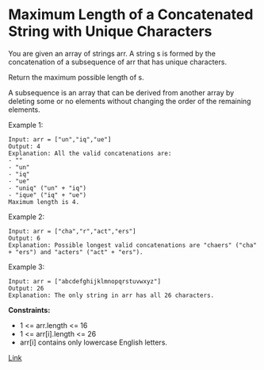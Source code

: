 # Maximum Length of a Concatenated String with Unique Characters

You are given an array of strings arr. A string s is formed by the concatenation of a subsequence of arr that has unique
characters.

Return the maximum possible length of s.

A subsequence is an array that can be derived from another array by deleting some or no elements without changing the
order of the remaining elements.

Example 1:

```
Input: arr = ["un","iq","ue"]
Output: 4
Explanation: All the valid concatenations are:
- ""
- "un"
- "iq"
- "ue"
- "uniq" ("un" + "iq")
- "ique" ("iq" + "ue")
Maximum length is 4.
```

Example 2:

```
Input: arr = ["cha","r","act","ers"]
Output: 6
Explanation: Possible longest valid concatenations are "chaers" ("cha" + "ers") and "acters" ("act" + "ers").
```

Example 3:

```
Input: arr = ["abcdefghijklmnopqrstuvwxyz"]
Output: 26
Explanation: The only string in arr has all 26 characters.
```

**Constraints:**

- 1 <= arr.length <= 16
- 1 <= arr[i].length <= 26
- arr[i] contains only lowercase English letters.

[Link](https://leetcode.com/problems/maximum-length-of-a-concatenated-string-with-unique-characters/)